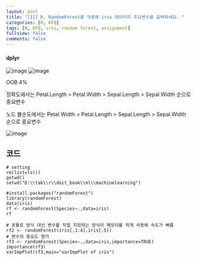 ```yaml
---
layout: post
title: "[11] R, RandomForest를 적용해 iris 데이터의 주요변수를 출력하세요. "
categories: [R, KFQ]
tags: [R, KFQ, iris, random forest, assignment]
fullview: false
comments: false
---
```


#### dplyr

![image](https://user-images.githubusercontent.com/84369912/126750656-55536af4-e18c-4c7a-9bf9-7179b92db322.png)
![image](https://user-images.githubusercontent.com/84369912/126750681-cbfc435d-be64-46c7-b94f-1d0e9672e85e.png)

OOB 4%

정확도에서는 Petal.Length > Petal.Width > Sepal.Length > Sepal.Width 순으로 중요변수

노드 불순도에서는 Petal.Width > Petal.Length > Sepal.Length > Sepal.Width 순으로 중요변수

![image](https://user-images.githubusercontent.com/84369912/126750717-1a890a1d-f8a2-4f46-b175-56626bfeeab5.png)


## 코드
```
# setting
rm(list=ls())
getwd()
setwd("D:\\tak\\r\\doit_book\\ml\\machinelearning")

#install.packages("randomForest")
library(randomForest)
data(iris)
rf <- randomForest(Species~.,data=iris)
rf

# 포뮬로 방식 대신 변수를 직접 지정하는 방식이 메모리를 적게 사용해 속도가 빠름
rf2 <- randomForest(iris[,1:4],iris[,5])
# 변수의 중요도 평가
rf3 <- randomForest(Species~.,data=iris,importance=TRUE)
importance(rf3)
varImpPlot(rf3,main="varImpPlot of iris")
```